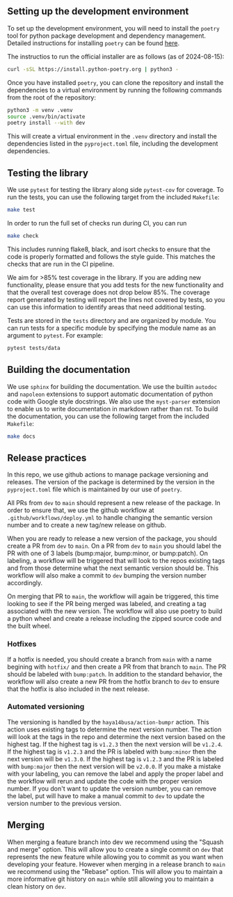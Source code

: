 ## Setting up the development environment

To set up the development environment, you will need to install the `poetry` tool for python package development and dependency management. 
Detailed instructions for installing `poetry` can be found [here](https://python-poetry.org/docs/).

The instructios to run the official installer are as follows (as of 2024-08-15):
```bash
curl -sSL https://install.python-poetry.org | python3 -
```

Once you have installed `poetry`, you can clone the repository and install the dependencies to a virtual environment by running the following commands from the root of the repository:
```bash
python3 -m venv .venv
source .venv/bin/activate
poetry install --with dev
```

This will create a virtual environment in the `.venv` directory and install the dependencies listed in the `pyproject.toml` file, including the development dependencies.

## Testing the library

We use `pytest` for testing the library along side `pytest-cov` for coverage. To run the tests, you can use the following target from the included `Makefile`:
```bash
make test
```

In order to run the full set of checks run during CI, you can run
```bash
make check
``` 
This includes running flake8, black, and isort checks to ensure that the code is properly formatted and follows the style guide. This matches the checks that are run in the CI pipeline.

We aim for >85% test coverage in the library. If you are adding new functionality, please ensure that you add tests for the new functionality and that the overall test coverage does not drop below 85%. The coverage report generated by testing will report the lines not covered by tests, so you can use this information to identify areas that need additional testing.

Tests are stored in the `tests` directory and are organized by module. You can run tests for a specific module by specifying the module name as an argument to `pytest`. For example:
```bash
pytest tests/data
```

## Building the documentation

We use `sphinx` for building the documentation. We use the builtin `autodoc` and `napoleon` extensions to support automatic documentation of python code with Google style docstrings. We also use the `myst-parser` extension to enable us to write documentation in markdown rather than rst. To build the documentation, you can use the following target from the included `Makefile`:
```bash
make docs
```

## Release practices

In this repo, we use github actions to manage package versioning and releases. The version of the package is determined by the version in the `pyproject.toml` file which is maintained by our use of `poetry`. 

All PRs from `dev` to `main` should represent a new release of the package. In order to ensure that, we use the github workflow at `.github/workflows/deploy.yml` to handle changing the semantic version number and to create a new tag/new release on github. 

When you are ready to release a new version of the package, you should create a PR from `dev` to `main`. On a PR from `dev` to `main` you should label the PR with one of 3 labels (bump:major, bump:minor, or bump:patch). On labeling, a workflow will be triggered that will look to the repos existing tags and from those determine what the next semantic version should be. This workflow will also make a commit to `dev` bumping the version number accordingly.

On merging that PR to `main`, the workflow will again be triggered, this time looking to see if the PR being merged was labeled, and creating a tag associated with the new version. The workflow will also use poetry to build a python wheel and create a release including the zipped source code and the built wheel.

### Hotfixes

If a hotfix is needed, you should create a branch from `main` with a name begining with `hotfix/` and then create a PR from that branch to `main`. The PR should be labeled with `bump:patch`. In addition to the standard behavior, the workflow will also create a new PR from the hotfix branch to `dev` to ensure that the hotfix is also included in the next release.

### Automated versioning

The versioning is handled by the `haya14busa/action-bumpr` action. This action uses existing tags to determine the next version number. The action will look at the tags in the repo and determine the next version based on the highest tag. If the highest tag is `v1.2.3` then the next version will be `v1.2.4`. If the highest tag is `v1.2.3` and the PR is labeled with `bump:minor` then the next version will be `v1.3.0`. If the highest tag is `v1.2.3` and the PR is labeled with `bump:major` then the next version will be `v2.0.0`. If you make a mistake with your labeling, you can remove the label and apply the proper label and the workflow will rerun and update the code with the proper version number. If you don't want to update the version number, you can remove the label, put will have to make a manual commit to `dev` to update the version number to the previous version.

## Merging

When merging a feature branch into dev we recommend using the "Squash and merge" option. This will allow you to create a single commit on `dev` that represents the new feature while allowing you to commit as you want when developing your feature. However when merging in a release branch to `main` we recommend using the "Rebase" option. This will allow you to maintain a more informative git history on `main` while still allowing you to maintain a clean history on `dev`.
